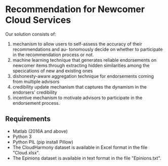 # Recommendation for Newcomer Cloud Services 

Our solution consists of:
1. mechanism to allow users to self-assess the accuracy of their recommendations and au-
tonomously decide on whether to participate in the recommendation process
or not.
2. machine learning technique that generates reliable endorsements
on newcomer items through extracting hidden similarities among the specications of new and existing ones
3. dishonesty-aware aggregation technique for endorsements coming from multiple advisors
4. credibility update mechanism that captures the dynamism in the endorsers' credibility
5. incentive mechanism to motivate advisors to participate in the endorsement process.


## Requirements
* Matlab (2016A and above)
* Python 3
* Python PIL (pip install Pillow)
* The CloudHarmony dataset is available in Excel format in the file "Cloud.xlsx".
* The Epinions dataset is available in text format in the file "Epinions.txt".
